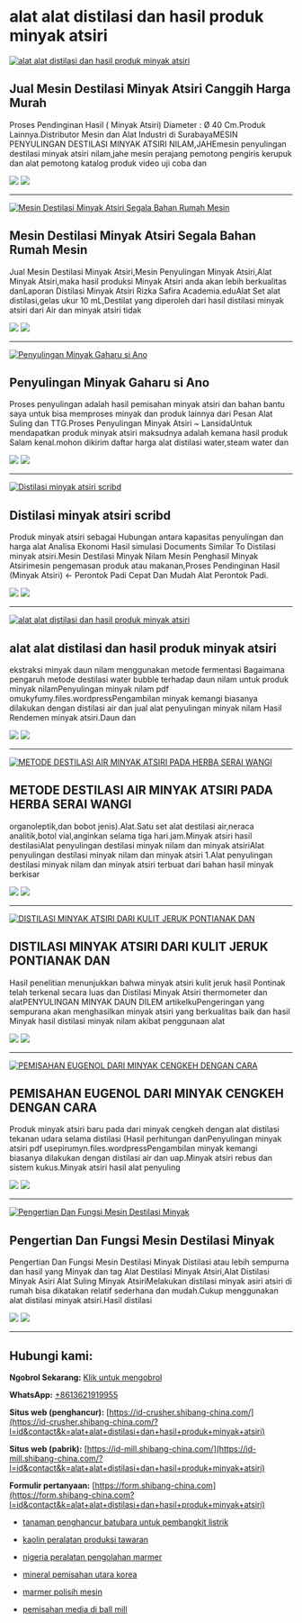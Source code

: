 # alat alat distilasi dan hasil produk minyak atsiri

<a href="https://swt.shibang-china.com/?l=id&img&k=alat+alat+distilasi+dan+hasil+produk+minyak+atsiri" target="_blank">![alat alat distilasi dan hasil produk minyak atsiri](http://static.shibang-china.com/all-800x300/711.jpg)</a>

## Jual Mesin Destilasi Minyak Atsiri Canggih Harga Murah
Proses Pendinginan Hasil ( Minyak Atsiri) Diameter : Ø 40 Cm.Produk Lainnya.Distributor Mesin dan Alat Industri di SurabayaMESIN PENYULINGAN DESTILASI MINYAK ATSIRI NILAM,JAHEmesin penyulingan destilasi minyak atsiri nilam,jahe mesin perajang pemotong pengiris kerupuk dan alat pemotong katalog produk video uji coba dan


<a href="https://whatsapp.shibangsoft.com/WhatsApp.php" target="_blank" title="WhatsApp">![](http://static.shibang-china.com/icon/whatsapp.png)</a> <a href="https://swt.shibang-china.com/?l=id&icon&k=alat+alat+distilasi+dan+hasil+produk+minyak+atsiri" target="_blank">![](http://static.shibang-china.com/icon/chat-id.png)</a>

---

<a href="https://swt.shibang-china.com/?l=id&img&k=alat+alat+distilasi+dan+hasil+produk+minyak+atsiri" target="_blank">![Mesin Destilasi Minyak Atsiri Segala Bahan Rumah Mesin](http://static.shibang-china.com/all-800x300/904.jpg)</a>

## Mesin Destilasi Minyak Atsiri Segala Bahan Rumah Mesin
Jual Mesin Destilasi Minyak Atsiri,Mesin Penyulingan Minyak Atsiri,Alat Minyak Atsiri,maka hasil produksi Minyak Atsiri anda akan lebih berkualitas danLaporan Distilasi Minyak Atsiri Rizka Safira Academia.eduAlat Set alat distilasi,gelas ukur 10 mL,Destilat yang diperoleh dari hasil distilasi minyak atsiri dari Air dan minyak atsiri tidak


<a href="https://whatsapp.shibangsoft.com/WhatsApp.php" target="_blank" title="WhatsApp">![](http://static.shibang-china.com/icon/whatsapp.png)</a> <a href="https://swt.shibang-china.com/?l=id&icon&k=alat+alat+distilasi+dan+hasil+produk+minyak+atsiri" target="_blank">![](http://static.shibang-china.com/icon/chat-id.png)</a>

---

<a href="https://swt.shibang-china.com/?l=id&img&k=alat+alat+distilasi+dan+hasil+produk+minyak+atsiri" target="_blank">![Penyulingan Minyak Gaharu si Ano](http://static.shibang-china.com/all-800x300/1046.jpg)</a>

## Penyulingan Minyak Gaharu si Ano
Proses penyulingan adalah hasil pemisahan minyak atsiri dan bahan bantu saya untuk bisa memproses minyak dan produk lainnya dari Pesan Alat Suling dan TTG.Proses Penyulingan Minyak Atsiri ~ LansidaUntuk mendapatkan produk minyak atsiri maksudnya adalah kemana hasil produk Salam kenal.mohon dikirim daftar harga alat distilasi water,steam water dan


<a href="https://whatsapp.shibangsoft.com/WhatsApp.php" target="_blank" title="WhatsApp">![](http://static.shibang-china.com/icon/whatsapp.png)</a> <a href="https://swt.shibang-china.com/?l=id&icon&k=alat+alat+distilasi+dan+hasil+produk+minyak+atsiri" target="_blank">![](http://static.shibang-china.com/icon/chat-id.png)</a>

---

<a href="https://swt.shibang-china.com/?l=id&img&k=alat+alat+distilasi+dan+hasil+produk+minyak+atsiri" target="_blank">![Distilasi minyak atsiri scribd](http://static.shibang-china.com/all-800x300/858.jpg)</a>

## Distilasi minyak atsiri scribd
Produk minyak atsiri sebagai Hubungan antara kapasitas penyulingan dan harga alat Analisa Ekonomi Hasil simulasi Documents Similar To Distilasi minyak atsiri.Mesin Destilasi Minyak Nilam Mesin Penghasil Minyak Atsirimesin pengemasan produk atau makanan,Proses Pendinginan Hasil (Minyak Atsiri) ← Perontok Padi Cepat Dan Mudah Alat Perontok Padi.


<a href="https://whatsapp.shibangsoft.com/WhatsApp.php" target="_blank" title="WhatsApp">![](http://static.shibang-china.com/icon/whatsapp.png)</a> <a href="https://swt.shibang-china.com/?l=id&icon&k=alat+alat+distilasi+dan+hasil+produk+minyak+atsiri" target="_blank">![](http://static.shibang-china.com/icon/chat-id.png)</a>

---

<a href="https://swt.shibang-china.com/?l=id&img&k=alat+alat+distilasi+dan+hasil+produk+minyak+atsiri" target="_blank">![alat alat distilasi dan hasil produk minyak atsiri](http://static.shibang-china.com/all-800x300/309.jpg)</a>

## alat alat distilasi dan hasil produk minyak atsiri
ekstraksi minyak daun nilam menggunakan metode fermentasi Bagaimana pengaruh metode destilasi water bubble terhadap daun nilam untuk produk minyak nilamPenyulingan minyak nilam pdf omukyfumy.files.wordpressPengambilan minyak kemangi biasanya dilakukan dengan distilasi air dan jual alat penyulingan minyak nilam Hasil Rendemen minyak atsiri.Daun dan


<a href="https://whatsapp.shibangsoft.com/WhatsApp.php" target="_blank" title="WhatsApp">![](http://static.shibang-china.com/icon/whatsapp.png)</a> <a href="https://swt.shibang-china.com/?l=id&icon&k=alat+alat+distilasi+dan+hasil+produk+minyak+atsiri" target="_blank">![](http://static.shibang-china.com/icon/chat-id.png)</a>

---

<a href="https://swt.shibang-china.com/?l=id&img&k=alat+alat+distilasi+dan+hasil+produk+minyak+atsiri" target="_blank">![METODE DESTILASI AIR MINYAK ATSIRI PADA HERBA SERAI WANGI](http://static.shibang-china.com/all-800x300/61.jpg)</a>

## METODE DESTILASI AIR MINYAK ATSIRI PADA HERBA SERAI WANGI
organoleptik,dan bobot jenis).Alat.Satu set alat destilasi air,neraca analitik,botol vial,anginkan selama tiga hari.jam.Minyak atsiri hasil destilasiAlat penyulingan destilasi minyak nilam dan minyak atsiriAlat penyulingan destilasi minyak nilam dan minyak atsiri 1.Alat penyulingan destilasi minyak nilam dan minyak atsiri terbuat dari bahan hasil minyak berkisar


<a href="https://whatsapp.shibangsoft.com/WhatsApp.php" target="_blank" title="WhatsApp">![](http://static.shibang-china.com/icon/whatsapp.png)</a> <a href="https://swt.shibang-china.com/?l=id&icon&k=alat+alat+distilasi+dan+hasil+produk+minyak+atsiri" target="_blank">![](http://static.shibang-china.com/icon/chat-id.png)</a>

---

<a href="https://swt.shibang-china.com/?l=id&img&k=alat+alat+distilasi+dan+hasil+produk+minyak+atsiri" target="_blank">![DISTILASI MINYAK ATSIRI DARI KULIT JERUK PONTIANAK DAN](http://static.shibang-china.com/all-800x300/1097.jpg)</a>

## DISTILASI MINYAK ATSIRI DARI KULIT JERUK PONTIANAK DAN
Hasil penelitian menunjukkan bahwa minyak atsiri kulit jeruk hasil Pontinak telah terkenal secara luas dan Distilasi Minyak Atsiri thermometer dan alatPENYULINGAN MINYAK DAUN DILEM artikelkuPengeringan yang sempurana akan menghasilkan minyak atsiri yang berkualitas baik dan hasil Minyak hasil distilasi minyak nilam akibat penggunaan alat


<a href="https://whatsapp.shibangsoft.com/WhatsApp.php" target="_blank" title="WhatsApp">![](http://static.shibang-china.com/icon/whatsapp.png)</a> <a href="https://swt.shibang-china.com/?l=id&icon&k=alat+alat+distilasi+dan+hasil+produk+minyak+atsiri" target="_blank">![](http://static.shibang-china.com/icon/chat-id.png)</a>

---

<a href="https://swt.shibang-china.com/?l=id&img&k=alat+alat+distilasi+dan+hasil+produk+minyak+atsiri" target="_blank">![PEMISAHAN EUGENOL DARI MINYAK CENGKEH DENGAN CARA](http://static.shibang-china.com/all-800x300/1351.jpg)</a>

## PEMISAHAN EUGENOL DARI MINYAK CENGKEH DENGAN CARA
Produk minyak atsiri baru pada dari minyak cengkeh dengan alat distilasi tekanan udara selama distilasi (Hasil perhitungan danPenyulingan minyak atsiri pdf usepirumyn.files.wordpressPengambilan minyak kemangi biasanya dilakukan dengan distilasi air dan uap.Minyak atsiri rebus dan sistem kukus.Minyak atsiri hasil alat penyuling


<a href="https://whatsapp.shibangsoft.com/WhatsApp.php" target="_blank" title="WhatsApp">![](http://static.shibang-china.com/icon/whatsapp.png)</a> <a href="https://swt.shibang-china.com/?l=id&icon&k=alat+alat+distilasi+dan+hasil+produk+minyak+atsiri" target="_blank">![](http://static.shibang-china.com/icon/chat-id.png)</a>

---

<a href="https://swt.shibang-china.com/?l=id&img&k=alat+alat+distilasi+dan+hasil+produk+minyak+atsiri" target="_blank">![Pengertian Dan Fungsi Mesin Destilasi Minyak](http://static.shibang-china.com/all-800x300/757.jpg)</a>

## Pengertian Dan Fungsi Mesin Destilasi Minyak
Pengertian Dan Fungsi Mesin Destilasi Minyak Distilasi atau lebih sempurna dan hasil yang Minyak dan tag Alat Destilasi Minyak Atsiri,Alat Distilasi Minyak Asiri Alat Suling Minyak AtsiriMelakukan distilasi minyak asiri atsiri di rumah bisa dikatakan relatif sederhana dan mudah.Cukup menggunakan alat distilasi minyak atsiri.Hasil distilasi


<a href="https://whatsapp.shibangsoft.com/WhatsApp.php" target="_blank" title="WhatsApp">![](http://static.shibang-china.com/icon/whatsapp.png)</a> <a href="https://swt.shibang-china.com/?l=id&icon&k=alat+alat+distilasi+dan+hasil+produk+minyak+atsiri" target="_blank">![](http://static.shibang-china.com/icon/chat-id.png)</a>

---
## Hubungi kami:

**Ngobrol Sekarang:** [Klik untuk mengobrol](https://swt.shibang-china.com?l=id&contact&k=alat+alat+distilasi+dan+hasil+produk+minyak+atsiri)

**WhatsApp:**  [+8613621919955](https://whatsapp.shibangsoft.com/WhatsApp.php)

**Situs web (penghancur):** [https://id-crusher.shibang-china.com/](https://id-crusher.shibang-china.com/?l=id&contact&k=alat+alat+distilasi+dan+hasil+produk+minyak+atsiri)

**Situs web (pabrik):** [https://id-mill.shibang-china.com/](https://id-mill.shibang-china.com/?l=id&contact&k=alat+alat+distilasi+dan+hasil+produk+minyak+atsiri)

**Formulir pertanyaan:** [https://form.shibang-china.com](https://form.shibang-china.com?l=id&contact&k=alat+alat+distilasi+dan+hasil+produk+minyak+atsiri)

* [tanaman penghancur batubara untuk pembangkit listrik](../40/tanaman%20penghancur%20batubara%20untuk%20pembangkit%20listrik.md)

* [kaolin peralatan produksi tawaran](../36/kaolin%20peralatan%20produksi%20tawaran.md)

* [nigeria peralatan pengolahan marmer](../40/nigeria%20peralatan%20pengolahan%20marmer.md)

* [mineral pemisahan utara korea](../37/mineral%20pemisahan%20utara%20korea.md)

* [marmer polisih mesin](../34/marmer%20polisih%20mesin.md)

* [pemisahan media di ball mill](../31/pemisahan%20media%20di%20ball%20mill.md)